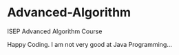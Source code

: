 # Advanced-Algorithm
ISEP Advanced Algorithm Course

Happy Coding. I am not very good at Java Programming...
